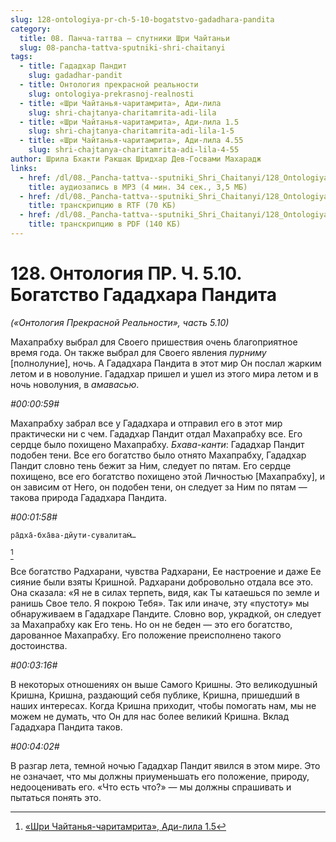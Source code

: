 ```yaml
---
slug: 128-ontologiya-pr-ch-5-10-bogatstvo-gadadhara-pandita
category:
  title: 08. Панча-таттва — спутники Шри Чайтаньи
  slug: 08-pancha-tattva-sputniki-shri-chaitanyi
tags:
  - title: Гададхар Пандит
    slug: gadadhar-pandit
  - title: Онтология прекрасной реальности
    slug: ontologiya-prekrasnoj-realnosti
  - title: «Шри Чайтанья-чаритамрита», Ади-лила
    slug: shri-chajtanya-charitamrita-adi-lila
  - title: «Шри Чайтанья-чаритамрита», Ади-лила 1.5
    slug: shri-chajtanya-charitamrita-adi-lila-1-5
  - title: «Шри Чайтанья-чаритамрита», Ади-лила 4.55
    slug: shri-chajtanya-charitamrita-adi-lila-4-55
author: Шрила Бхакти Ракшак Шридхар Дев-Госвами Махарадж
links:
  - href: /dl/08._Pancha-tattva--sputniki_Shri_Chaitanyi/128_OntologiyaPR_5.10_SridharMj_Bogatstvo_Gadadhara_Pandita.mp3
    title: аудиозапись в MP3 (4 мин. 34 сек., 3,5 МБ)
  - href: /dl/08._Pancha-tattva--sputniki_Shri_Chaitanyi/128_OntologiyaPR_5.10_SridharMj_Bogatstvo_Gadadhara_Pandita.rtf
    title: транскрипцию в RTF (70 КБ)
  - href: /dl/08._Pancha-tattva--sputniki_Shri_Chaitanyi/128_OntologiyaPR_5.10_SridharMj_Bogatstvo_Gadadhara_Pandita.pdf
    title: транскрипцию в PDF (140 КБ)
---
```


# 128. Онтология ПР. Ч. 5.10. Богатство Гададхара Пандита

*(«Онтология Прекрасной Реальности», часть 5.10)*

Махапрабху выбрал для Своего пришествия очень благоприятное время года. Он также выбрал для Своего явления *пурниму* [полнолуние], ночь. А Гададхара Пандита в этот мир Он послал жарким летом и в новолуние. Гададхар пришел и ушел из этого мира летом и в ночь новолуния, в *амавасью*.

*#00:00:59#*

Махапрабху забрал все у Гададхара и отправил его в этот мир практически ни с чем. Гададхар Пандит отдал Махапрабху все. Его сердце было похищено Махапрабху. *Бхава-канти*: Гададхар Пандит подобен тени. Все его богатство было отнято Махапрабху, Гададхар Пандит словно тень бежит за Ним, следует по пятам. Его сердце похищено, все его богатство похищено этой Личностью [Махапрабху], и он зависим от Него, он подобен тени, он следует за Ним по пятам — такова природа Гададхара Пандита.

*#00:01:58#*

    ра̄дха̄-бха̄ва-дйути-сувалитам̇…
[^_ftn1]

Все богатство Радхарани, чувства Радхарани, Ее настроение и даже Ее сияние были взяты Кришной. Радхарани добровольно отдала все это. Она сказала: «Я не в силах терпеть, видя, как Ты катаешься по земле и ранишь Свое тело. Я покрою Тебя». Так или иначе, эту «пустоту» мы обнаруживаем в Гададхаре Пандите. Словно вор, украдкой, он следует за Махапрабху как Его тень. Но он не беден — это его богатство, дарованное Махапрабху. Его положение преисполнено такого достоинства.

*#00:03:16#*

В некоторых отношениях он выше Самого Кришны. Это великодушный Кришна, Кришна, раздающий себя публике, Кришна, пришедший в наших интересах. Когда Кришна приходит, чтобы помогать нам, мы не можем не думать, что Он для нас более великий Кришна. Вклад Гададхара Пандита таков.

*#00:04:02#*

В разгар лета, темной ночью Гададхар Пандит явился в этом мире. Это не означает, что мы должны приуменьшать его положение, природу, недооценивать его. «Что есть что?» — мы должны спрашивать и пытаться понять это.



[^_ftn1]: [«Шри Чайтанья-чаритамрита», Ади-лила 1.5](../notes/shri-chajtanya-charitamrita-adi-lila/shri-chajtanya-charitamrita-adi-lila-1-5.md)
